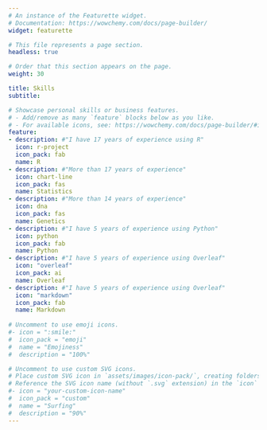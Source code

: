 ```yaml
---
# An instance of the Featurette widget.
# Documentation: https://wowchemy.com/docs/page-builder/
widget: featurette

# This file represents a page section.
headless: true

# Order that this section appears on the page.
weight: 30

title: Skills
subtitle:

# Showcase personal skills or business features.
# - Add/remove as many `feature` blocks below as you like.
# - For available icons, see: https://wowchemy.com/docs/page-builder/#icons
feature:
- description: #"I have 17 years of experience using R"
  icon: r-project
  icon_pack: fab
  name: R
- description: #"More than 17 years of experience"
  icon: chart-line
  icon_pack: fas
  name: Statistics
- description: #"More than 14 years of experience"
  icon: dna
  icon_pack: fas
  name: Genetics
- description: #"I have 5 years of experience using Python"
  icon: python
  icon_pack: fab
  name: Python
- description: #"I have 5 years of experience using Overleaf"
  icon: "overleaf"
  icon_pack: ai
  name: Overleaf 
- description: #"I have 5 years of experience using Overleaf"
  icon: "markdown"
  icon_pack: fab
  name: Markdown
  
# Uncomment to use emoji icons.
#- icon = ":smile:"
#  icon_pack = "emoji"
#  name = "Emojiness"
#  description = "100%"  

# Uncomment to use custom SVG icons.
# Place custom SVG icon in `assets/images/icon-pack/`, creating folders if necessary.
# Reference the SVG icon name (without `.svg` extension) in the `icon` field.
#- icon = "your-custom-icon-name"
#  icon_pack = "custom"
#  name = "Surfing"
#  description = "90%"
---
```


